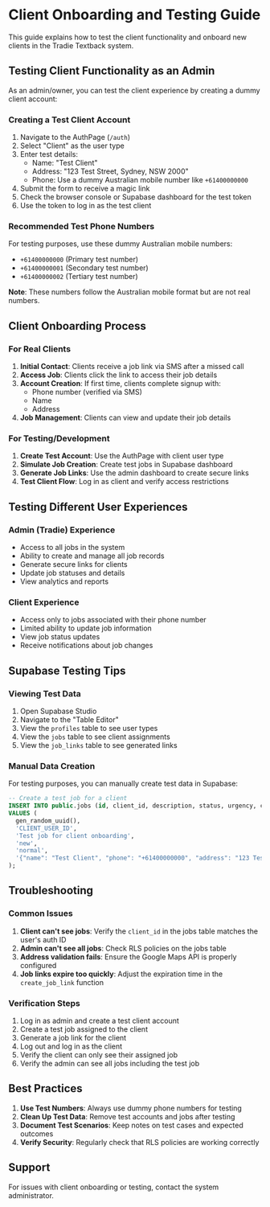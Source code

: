 # Client Onboarding and Testing Guide

This guide explains how to test the client functionality and onboard new clients in the Tradie Textback system.

## Testing Client Functionality as an Admin

As an admin/owner, you can test the client experience by creating a dummy client account:

### Creating a Test Client Account

1. Navigate to the AuthPage (`/auth`)
2. Select "Client" as the user type
3. Enter test details:
   - Name: "Test Client"
   - Address: "123 Test Street, Sydney, NSW 2000"
   - Phone: Use a dummy Australian mobile number like `+61400000000`
4. Submit the form to receive a magic link
5. Check the browser console or Supabase dashboard for the test token
6. Use the token to log in as the test client

### Recommended Test Phone Numbers

For testing purposes, use these dummy Australian mobile numbers:
- `+61400000000` (Primary test number)
- `+61400000001` (Secondary test number)
- `+61400000002` (Tertiary test number)

**Note**: These numbers follow the Australian mobile format but are not real numbers.

## Client Onboarding Process

### For Real Clients

1. **Initial Contact**: Clients receive a job link via SMS after a missed call
2. **Access Job**: Clients click the link to access their job details
3. **Account Creation**: If first time, clients complete signup with:
   - Phone number (verified via SMS)
   - Name
   - Address
4. **Job Management**: Clients can view and update their job details

### For Testing/Development

1. **Create Test Account**: Use the AuthPage with client user type
2. **Simulate Job Creation**: Create test jobs in Supabase dashboard
3. **Generate Job Links**: Use the admin dashboard to create secure links
4. **Test Client Flow**: Log in as client and verify access restrictions

## Testing Different User Experiences

### Admin (Tradie) Experience

- Access to all jobs in the system
- Ability to create and manage all job records
- Generate secure links for clients
- Update job statuses and details
- View analytics and reports

### Client Experience

- Access only to jobs associated with their phone number
- Limited ability to update job information
- View job status updates
- Receive notifications about job changes

## Supabase Testing Tips

### Viewing Test Data

1. Open Supabase Studio
2. Navigate to the "Table Editor"
3. View the `profiles` table to see user types
4. View the `jobs` table to see client assignments
5. View the `job_links` table to see generated links

### Manual Data Creation

For testing purposes, you can manually create test data in Supabase:

```sql
-- Create a test job for a client
INSERT INTO public.jobs (id, client_id, description, status, urgency, customer)
VALUES (
  gen_random_uuid(),
  'CLIENT_USER_ID',
  'Test job for client onboarding',
  'new',
  'normal',
  '{"name": "Test Client", "phone": "+61400000000", "address": "123 Test Street, Sydney, NSW 2000"}'
);
```

## Troubleshooting

### Common Issues

1. **Client can't see jobs**: Verify the `client_id` in the jobs table matches the user's auth ID
2. **Admin can't see all jobs**: Check RLS policies on the jobs table
3. **Address validation fails**: Ensure the Google Maps API is properly configured
4. **Job links expire too quickly**: Adjust the expiration time in the `create_job_link` function

### Verification Steps

1. Log in as admin and create a test client account
2. Create a test job assigned to the client
3. Generate a job link for the client
4. Log out and log in as the client
5. Verify the client can only see their assigned job
6. Verify the admin can see all jobs including the test job

## Best Practices

1. **Use Test Numbers**: Always use dummy phone numbers for testing
2. **Clean Up Test Data**: Remove test accounts and jobs after testing
3. **Document Test Scenarios**: Keep notes on test cases and expected outcomes
4. **Verify Security**: Regularly check that RLS policies are working correctly

## Support

For issues with client onboarding or testing, contact the system administrator.
